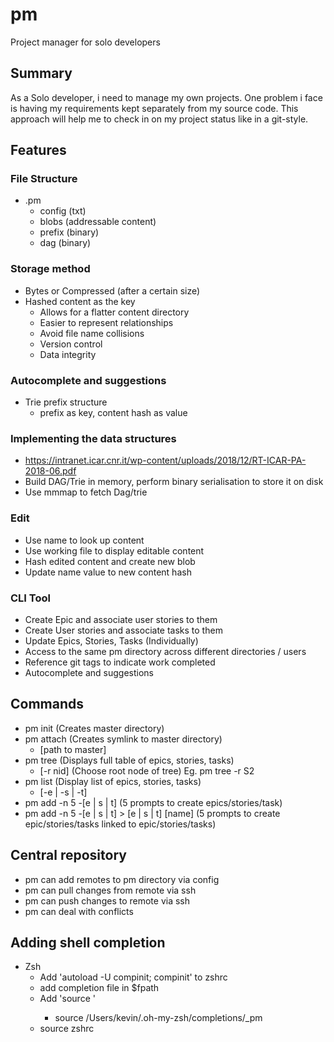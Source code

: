 # pm
Project manager for solo developers

## Summary
As a Solo developer, i need to manage my own projects. One problem i face is having my requirements
kept separately from my source code. This approach will help me to check in on my project status 
like in a git-style.

## Features

### File Structure
- .pm 
  - config (txt)
  - blobs (addressable content)
  - prefix (binary)
  - dag (binary)

### Storage method
- Bytes or Compressed (after a certain size)
- Hashed content as the key 
  - Allows for a flatter content directory
  - Easier to represent relationships
  - Avoid file name collisions
  - Version control
  - Data integrity

### Autocomplete and suggestions
- Trie prefix structure 
  - prefix as key, content hash as value

### Implementing the data structures 
- https://intranet.icar.cnr.it/wp-content/uploads/2018/12/RT-ICAR-PA-2018-06.pdf
- Build DAG/Trie in memory, perform binary serialisation to store it on disk
- Use mmmap to fetch Dag/trie

### Edit
- Use name to look up content
- Use working file to display editable content
- Hash edited content and create new blob
- Update name value to new content hash

### CLI Tool
- Create Epic and associate user stories to them
- Create User stories and associate tasks to them 
- Update Epics, Stories, Tasks (Individually)
- Access to the same pm directory across different directories / users
- Reference git tags to indicate work completed
- Autocomplete and suggestions

## Commands
- pm init (Creates master directory)
- pm attach (Creates symlink to master directory)
  - [path to master]
- pm tree (Displays full table of epics, stories, tasks)
  - [-r nid] (Choose root node of tree) Eg. pm tree -r S2
- pm list (Display list of epics, stories, tasks)
  - [-e | -s | -t]
- pm add -n 5 -[e | s | t] (5 prompts to create epics/stories/task)
- pm add -n 5 -[e | s | t]  > [e | s | t] [name] (5 prompts to create epic/stories/tasks linked to epic/stories/tasks)

## Central repository
- pm can add remotes to pm directory via config
- pm can pull changes from remote via ssh
- pm can push changes to remote via ssh
- pm can deal with conflicts

## Adding shell completion
- Zsh
  - Add 'autoload -U compinit; compinit' to zshrc
  - add completion file in $fpath
  - Add 'source <path to completion function>'
    - source /Users/kevin/.oh-my-zsh/completions/_pm
  - source zshrc

